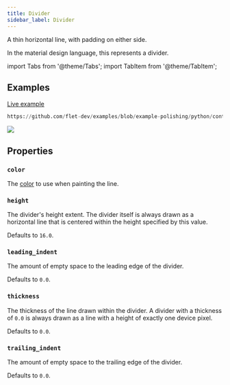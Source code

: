 ```yaml
---
title: Divider
sidebar_label: Divider
---
```


A thin horizontal line, with padding on either side.

In the material design language, this represents a divider.

import Tabs from '@theme/Tabs';
import TabItem from '@theme/TabItem';

## Examples

[Live example](https://flet-controls-gallery.fly.dev/layout/divider)


```python reference
https://github.com/flet-dev/examples/blob/example-polishing/python/controls/layout/divider/divider-horiz.py
```


<img src="/img/docs/controls/divider/divider.png" className="screenshot-40" />

## Properties

### `color`

The [color](/docs/reference/colors) to use when painting the line.

### `height`

The divider's height extent. The divider itself is always drawn as a horizontal line that is centered within the height
specified by this value.

Defaults to `16.0`.

### `leading_indent`

The amount of empty space to the leading edge of the divider.

Defaults to `0.0`.

### `thickness`

The thickness of the line drawn within the divider. A divider with a thickness of `0.0` is always drawn as a line with a
height of exactly one device pixel.

Defaults to `0.0`.

### `trailing_indent`

The amount of empty space to the trailing edge of the divider.

Defaults to `0.0`.
